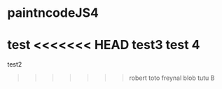 paintncodeJS4
============
test
<<<<<<< HEAD
test3
test 4
=======
test2
>>>>>>> robert
toto
freynal
blob
tutu
B
